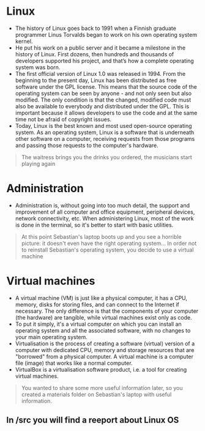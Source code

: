# Linux
- The history of Linux goes back to 1991 when a Finnish graduate programmer Linus Torvalds began to work on his own operating system kernel.
- He put his work on a public server and it became a milestone in the history of Linux. First dozens, then hundreds and thousands of developers supported his project, and that’s how a complete operating system was born.
- The first official version of Linux 1.0 was released in 1994. From the beginning to the present day, Linux has been distributed as free software under the GPL license. This means that the source code of the operating system can be seen by anyone - and not only seen but also modified. The only condition is that the changed, modified code must also be available to everybody and distributed under the GPL. This is important because it allows developers to use the code and at the same time not be afraid of copyright issues.
- Today, Linux is the best known and most used open-source operating system. As an operating system, Linux is a software that is underneath other software on a computer, receiving requests from those programs and passing those requests to the computer's hardware.
> The waitress brings you the drinks you ordered, the musicians start playing again

# Administration
- Administration is, without going into too much detail, the support and improvement of all computer and office equipment, peripheral devices, network connectivity, etc. When administering Linux, most of the work is done in the terminal, so it's better to start with basic utilities.
> At this point Sebastian's laptop boots up and you see a horrible picture: it doesn't even have the right operating system...
> In order not to reinstall Sebastian's operating system, you decide to use a virtual machine

# Virtual machines
- A virtual machine (VM) is just like a physical computer, it has a CPU, memory, disks for storing files, and can connect to the Internet if necessary. The only difference is that the components of your computer (the hardware) are tangible, while virtual machines exist only as code.
- To put it simply, it's a virtual computer on which you can install an operating system and all the associated software, with no changes to your main operating system.
- Virtualisation is the process of creating a software (virtual) version of a computer with dedicated CPU, memory and storage resources that are "borrowed" from a physical computer. A virtual machine is a computer file (image) that works like a normal computer.
- VirtualBox is a virtualisation software product, i.e. a tool for creating virtual machines.
> You wanted to share some more useful information later, so you created a materials folder on Sebastian's laptop with useful information.

## In /src you will find a reeport about Linux OS